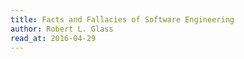 ```yaml
---
title: Facts and Fallacies of Software Engineering
author: Robert L. Glass
read_at: 2016-04-29
---
```


